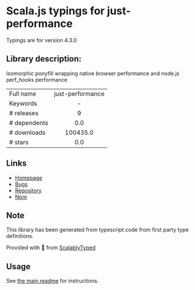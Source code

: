
# Scala.js typings for just-performance

Typings are for version 4.3.0

## Library description:
Isomorphic ponyfill wrapping native browser performance and node.js perf_hooks performance

|                    |                 |
| ------------------ | :-------------: |
| Full name          | just-performance |
| Keywords           | - |
| # releases         | 9 |
| # dependents       | 0.0 |
| # downloads        | 100435.0 |
| # stars            | 0.0 |

## Links
- [Homepage](https://github.com/jhurliman/just-performance)
- [Bugs](https://github.com/jhurliman/just-performance/issues)
- [Repository](https://github.com/jhurliman/just-performance)
- [Npm](https://www.npmjs.com/package/just-performance)
    


## Note
This library has been generated from typescript code from first party type definitions.

Provided with :purple_heart: from [ScalablyTyped](https://github.com/oyvindberg/ScalablyTyped)

## Usage
See [the main readme](../../readme.md) for instructions.


